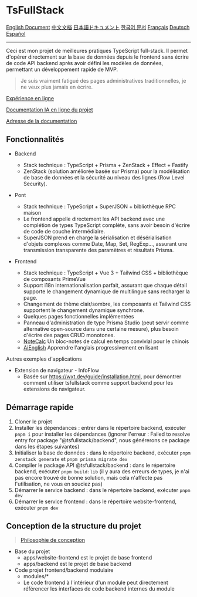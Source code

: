 # TsFullStack

[English Document](./README.md) [中文文档](./README_zh.md) [日本語ドキュメント](./README_ja.md) [한국어 문서](./README_ko.md) [Français](./README_fr.md) [Deutsch](./README_de.md) [Español](./README_es.md)

---

Ceci est mon projet de meilleures pratiques TypeScript full-stack. Il permet d'opérer directement sur la base de données depuis le frontend sans écrire de code API backend après avoir défini les modèles de données, permettant un développement rapide de MVP.

> Je suis vraiment fatigué des pages administratives traditionnelles, je ne veux plus jamais en écrire.

[Expérience en ligne](http://tsfullstack.heartstack.space/)

[Documentation IA en ligne du projet](https://zread.ai/2234839/TsFullStack)

[Adresse de la documentation](https://shenzilong.cn/index/TsFullStack.html#20250413211142-d533spm)

## Fonctionnalités

- Backend
  - Stack technique : TypeScript + Prisma + ZenStack + Effect + Fastify
  - ZenStack (solution améliorée basée sur Prisma) pour la modélisation de base de données et la sécurité au niveau des lignes (Row Level Security).

- Pont
  - Stack technique : TypeScript + SuperJSON + bibliothèque RPC maison
  - Le frontend appelle directement les API backend avec une complétion de types TypeScript complète, sans avoir besoin d'écrire de code de couche intermédiaire.
  - SuperJSON prend en charge la sérialisation et désérialisation d'objets complexes comme Date, Map, Set, RegExp..., assurant une transmission transparente des paramètres et résultats Prisma.

- Frontend
  - Stack technique : TypeScript + Vue 3 + Tailwind CSS + bibliothèque de composants PrimeVue
  - Support i18n internationalisation parfait, assurant que chaque détail supporte le changement dynamique de multilingue sans recharger la page.
  - Changement de thème clair/sombre, les composants et Tailwind CSS supportent le changement dynamique synchrone.
  - Quelques pages fonctionnelles implémentées
   - Panneau d'administration de type Prisma Studio (peut servir comme alternative open-source dans une certaine mesure), plus besoin d'écrire des pages CRUD monotones.
   - [NoteCalc](https://tsfullstack.heartstack.space/noteCalc) Un bloc-notes de calcul en temps convivial pour le chinois
   - [AiEnglish](https://tsfullstack.heartstack.space/AiEnglish) Apprendre l'anglais progressivement en lisant

Autres exemples d'applications

- Extension de navigateur - InfoFlow
  - Basée sur https://wxt.dev/guide/installation.html, pour démontrer comment utiliser tsfullstack comme support backend pour les extensions de navigateur.

## Démarrage rapide

1. Cloner le projet
2. Installer les dépendances : entrer dans le répertoire backend, exécuter `pnpm i` pour installer les dépendances (ignorer l'erreur : Failed to resolve entry for package "@tsfullstack/backend", nous générerons ce package dans les étapes suivantes)
3. Initialiser la base de données : dans le répertoire backend, exécuter `pnpm zenstack generate` et `pnpm prisma migrate dev`
4. Compiler le package API @tsfullstack/backend : dans le répertoire backend, exécuter `pnpm build:lib` (il y aura des erreurs de types, je n'ai pas encore trouvé de bonne solution, mais cela n'affecte pas l'utilisation, ne vous en souciez pas)
5. Démarrer le service backend : dans le répertoire backend, exécuter `pnpm dev`
6. Démarrer le service frontend : dans le répertoire website-frontend, exécuter `pnpm dev`

## Conception de la structure du projet

> [Philosophie de conception](https://shenzilong.cn/index/如何实现模块化加载的前端和后端代码.html)

- Base du projet
  - apps/website-frontend est le projet de base frontend
  - apps/backend est le projet de base backend
- Code projet frontend/backend modulaire
  - modules/*
  - Le code frontend à l'intérieur d'un module peut directement référencer les interfaces de code backend internes du module
